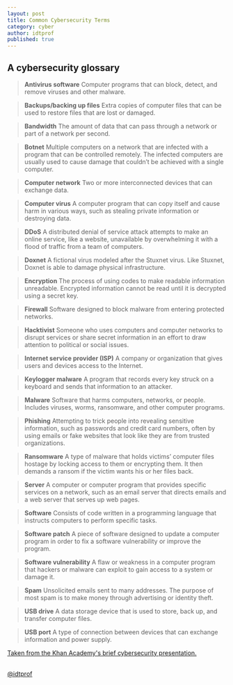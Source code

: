 ```yaml
---
layout: post
title: Common Cybersecurity Terms
category: cyber
author: idtprof
published: true
---
```


## A cybersecurity glossary

> **Antivirus software**
Computer programs that can block, detect, and remove viruses and other malware.

> **Backups/backing up files**
Extra copies of computer files that can be used to restore files that are lost or damaged.

> **Bandwidth**
The amount of data that can pass through a network or part of a network per second. 

> **Botnet**
Multiple computers on a network that are infected with a program that can be controlled remotely. The infected computers are usually used to cause damage that couldn’t be achieved with a single computer. 

> **Computer network**
Two or more interconnected devices that can exchange data. 

> **Computer virus**
A computer program that can copy itself and cause harm in various ways, such as stealing private information or destroying data.

> **DDoS**
A distributed denial of service attack attempts to make an online service, like a website, unavailable by overwhelming it with a flood of traffic from a team of computers.

> **Doxnet**
A fictional virus modeled after the Stuxnet virus. Like Stuxnet, Doxnet is able to damage physical infrastructure. 

> **Encryption**
The process of using codes to make readable information unreadable. Encrypted information cannot be read until it is decrypted using a secret key. 

> **Firewall**
Software designed to block malware from entering protected networks.

> **Hacktivist**
Someone who uses computers and computer networks to disrupt services or share secret information in an effort to draw attention to political or social issues. 

> **Internet service provider (ISP)**
A company or organization that gives users and devices access to the Internet.

> **Keylogger malware**
A program that records every key struck on a keyboard and sends that information to an attacker.

> **Malware**
Software that harms computers, networks, or people. Includes viruses, worms, ransomware, and other computer programs.   

> **Phishing**
Attempting to trick people into revealing sensitive information, such as passwords and credit card numbers, often by using emails or fake websites that look like they are from trusted organizations. 

> **Ransomware**
A type of malware that holds victims’ computer files hostage by locking access to them or encrypting them. It then demands a ransom if the victim wants his or her files back. 

> **Server**
A computer or computer program that provides specific services on a network, such as an email server that directs emails and a web server that serves up web pages. 

> **Software**
Consists of code written in a programming language that instructs computers to perform specific tasks.

> **Software patch**
A piece of software designed to update a computer program in order to fix a software vulnerability or improve the program.

> **Software vulnerability**
A flaw or weakness in a computer program that hackers or malware can exploit to gain access to a system or damage it. 

> **Spam**
Unsolicited emails sent to many addresses. The purpose of most spam is to make money through advertising or identity theft. 

> **USB drive**
A data storage device that is used to store, back up, and transfer computer files. 

> **USB port**
A type of connection between devices that can exchange information and power supply.

[Taken from the Khan Academy's brief cybersecurity presentation.](https://www.khanacademy.org/partner-content/nova/cybersecurity)

<br />[@idtprof](https://twitter.com/idtprof)

